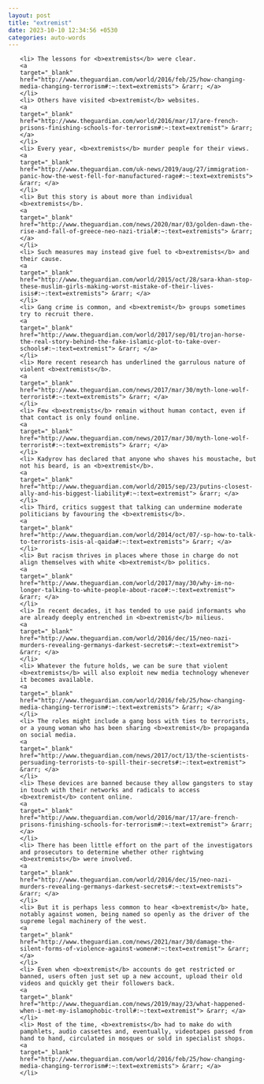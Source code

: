 ```yaml
---
layout: post
title: "extremist"
date: 2023-10-10 12:34:56 +0530
categories: auto-words
---
```

<ol>

    <li> The lessons for <b>extremists</b> were clear.
    <a 
    target="_blank" 
    href="http://www.theguardian.com/world/2016/feb/25/how-changing-media-changing-terrorism#:~:text=extremists"> &rarr; </a>
    </li>
    <li> Others have visited <b>extremist</b> websites.
    <a 
    target="_blank" 
    href="http://www.theguardian.com/world/2016/mar/17/are-french-prisons-finishing-schools-for-terrorism#:~:text=extremist"> &rarr; </a>
    </li>
    <li> Every year, <b>extremists</b> murder people for their views.
    <a 
    target="_blank" 
    href="http://www.theguardian.com/uk-news/2019/aug/27/immigration-panic-how-the-west-fell-for-manufactured-rage#:~:text=extremists"> &rarr; </a>
    </li>
    <li> But this story is about more than individual <b>extremists</b>.
    <a 
    target="_blank" 
    href="http://www.theguardian.com/news/2020/mar/03/golden-dawn-the-rise-and-fall-of-greece-neo-nazi-trial#:~:text=extremists"> &rarr; </a>
    </li>
    <li> Such measures may instead give fuel to <b>extremists</b> and their cause.
    <a 
    target="_blank" 
    href="http://www.theguardian.com/world/2015/oct/28/sara-khan-stop-these-muslim-girls-making-worst-mistake-of-their-lives-isis#:~:text=extremists"> &rarr; </a>
    </li>
    <li> Gang crime is common, and <b>extremist</b> groups sometimes try to recruit there.
    <a 
    target="_blank" 
    href="http://www.theguardian.com/world/2017/sep/01/trojan-horse-the-real-story-behind-the-fake-islamic-plot-to-take-over-schools#:~:text=extremist"> &rarr; </a>
    </li>
    <li> More recent research has underlined the garrulous nature of violent <b>extremists</b>.
    <a 
    target="_blank" 
    href="http://www.theguardian.com/news/2017/mar/30/myth-lone-wolf-terrorist#:~:text=extremists"> &rarr; </a>
    </li>
    <li> Few <b>extremists</b> remain without human contact, even if that contact is only found online.
    <a 
    target="_blank" 
    href="http://www.theguardian.com/news/2017/mar/30/myth-lone-wolf-terrorist#:~:text=extremists"> &rarr; </a>
    </li>
    <li> Kadyrov has declared that anyone who shaves his moustache, but not his beard, is an <b>extremist</b>.
    <a 
    target="_blank" 
    href="http://www.theguardian.com/world/2015/sep/23/putins-closest-ally-and-his-biggest-liability#:~:text=extremist"> &rarr; </a>
    </li>
    <li> Third, critics suggest that talking can undermine moderate politicians by favouring the <b>extremists</b>.
    <a 
    target="_blank" 
    href="http://www.theguardian.com/world/2014/oct/07/-sp-how-to-talk-to-terrorists-isis-al-qaida#:~:text=extremists"> &rarr; </a>
    </li>
    <li> But racism thrives in places where those in charge do not align themselves with white <b>extremist</b> politics.
    <a 
    target="_blank" 
    href="http://www.theguardian.com/world/2017/may/30/why-im-no-longer-talking-to-white-people-about-race#:~:text=extremist"> &rarr; </a>
    </li>
    <li> In recent decades, it has tended to use paid informants who are already deeply entrenched in <b>extremist</b> milieus.
    <a 
    target="_blank" 
    href="http://www.theguardian.com/world/2016/dec/15/neo-nazi-murders-revealing-germanys-darkest-secrets#:~:text=extremist"> &rarr; </a>
    </li>
    <li> Whatever the future holds, we can be sure that violent <b>extremists</b> will also exploit new media technology whenever it becomes available.
    <a 
    target="_blank" 
    href="http://www.theguardian.com/world/2016/feb/25/how-changing-media-changing-terrorism#:~:text=extremists"> &rarr; </a>
    </li>
    <li> The roles might include a gang boss with ties to terrorists, or a young woman who has been sharing <b>extremist</b> propaganda on social media.
    <a 
    target="_blank" 
    href="http://www.theguardian.com/news/2017/oct/13/the-scientists-persuading-terrorists-to-spill-their-secrets#:~:text=extremist"> &rarr; </a>
    </li>
    <li> These devices are banned because they allow gangsters to stay in touch with their networks and radicals to access <b>extremist</b> content online.
    <a 
    target="_blank" 
    href="http://www.theguardian.com/world/2016/mar/17/are-french-prisons-finishing-schools-for-terrorism#:~:text=extremist"> &rarr; </a>
    </li>
    <li> There has been little effort on the part of the investigators and prosecutors to determine whether other rightwing <b>extremists</b> were involved.
    <a 
    target="_blank" 
    href="http://www.theguardian.com/world/2016/dec/15/neo-nazi-murders-revealing-germanys-darkest-secrets#:~:text=extremists"> &rarr; </a>
    </li>
    <li> But it is perhaps less common to hear <b>extremist</b> hate, notably against women, being named so openly as the driver of the supreme legal machinery of the west.
    <a 
    target="_blank" 
    href="http://www.theguardian.com/news/2021/mar/30/damage-the-silent-forms-of-violence-against-women#:~:text=extremist"> &rarr; </a>
    </li>
    <li> Even when <b>extremist</b> accounts do get restricted or banned, users often just set up a new account, upload their old videos and quickly get their followers back.
    <a 
    target="_blank" 
    href="http://www.theguardian.com/news/2019/may/23/what-happened-when-i-met-my-islamophobic-troll#:~:text=extremist"> &rarr; </a>
    </li>
    <li> Most of the time, <b>extremists</b> had to make do with pamphlets, audio cassettes and, eventually, videotapes passed from hand to hand, circulated in mosques or sold in specialist shops.
    <a 
    target="_blank" 
    href="http://www.theguardian.com/world/2016/feb/25/how-changing-media-changing-terrorism#:~:text=extremists"> &rarr; </a>
    </li>